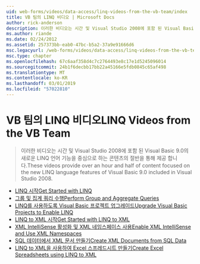```yaml
---
uid: web-forms/videos/data-access/linq-videos-from-the-vb-team/index
title: VB 팀의 LINQ 비디오 | Microsoft Docs
author: rick-anderson
description: 이러한 비디오는 시간 및 Visual Studio 2008에 포함 된 Visual Basic 9.0의 새로운 LINQ 언어 기능을 중심으로 하는 콘텐츠의 절반을 통해 제공 합니다.
ms.author: riande
ms.date: 02/24/2012
ms.assetid: 257373bb-eab0-47bc-b5a2-37a9e91666d6
msc.legacyurl: /web-forms/videos/data-access/linq-videos-from-the-vb-team
msc.type: chapter
ms.openlocfilehash: 67c6aaf358d4c7c2764493e8c17e1d5245096014
ms.sourcegitcommit: 24b1f6decbb17bb22a45166e5fdb0845c65af498
ms.translationtype: MT
ms.contentlocale: ko-KR
ms.lasthandoff: 03/01/2019
ms.locfileid: "57022810"
---
```

<a name="linq-videos-from-the-vb-team"></a><span data-ttu-id="8e13e-103">VB 팀의 LINQ 비디오</span><span class="sxs-lookup"><span data-stu-id="8e13e-103">LINQ Videos from the VB Team</span></span>
====================
> <span data-ttu-id="8e13e-104">이러한 비디오는 시간 및 Visual Studio 2008에 포함 된 Visual Basic 9.0의 새로운 LINQ 언어 기능을 중심으로 하는 콘텐츠의 절반을 통해 제공 합니다.</span><span class="sxs-lookup"><span data-stu-id="8e13e-104">These videos provide over an hour and half of content focused on the new LINQ language features of Visual Basic 9.0 included in Visual Studio 2008.</span></span>


- [<span data-ttu-id="8e13e-105">LINQ 시작</span><span class="sxs-lookup"><span data-stu-id="8e13e-105">Get Started with LINQ</span></span>](how-do-i-get-started-with-linq.md)
- [<span data-ttu-id="8e13e-106">그룹 및 집계 쿼리 수행</span><span class="sxs-lookup"><span data-stu-id="8e13e-106">Perform Group and Aggregate Queries</span></span>](how-do-i-perform-group-and-aggregate-queries.md)
- [<span data-ttu-id="8e13e-107">LINQ를 사용하도록 Visual Basic 프로젝트 업그레이드</span><span class="sxs-lookup"><span data-stu-id="8e13e-107">Upgrade Visual Basic Projects to Enable LINQ</span></span>](how-do-i-upgrade-visual-basic-projects-to-enable-linq.md)
- [<span data-ttu-id="8e13e-108">LINQ to XML 시작</span><span class="sxs-lookup"><span data-stu-id="8e13e-108">Get Started with LINQ to XML</span></span>](how-do-i-get-started-with-linq-to-xml.md)
- [<span data-ttu-id="8e13e-109">XML IntelliSense 활성화 및 XML 네임스페이스 사용</span><span class="sxs-lookup"><span data-stu-id="8e13e-109">Enable XML IntelliSense and Use XML Namespaces</span></span>](how-do-i-enable-xml-intellisense-and-use-xml-namespaces.md)
- [<span data-ttu-id="8e13e-110">SQL 데이터에서 XML 문서 만들기</span><span class="sxs-lookup"><span data-stu-id="8e13e-110">Create XML Documents from SQL Data</span></span>](how-do-i-create-xml-documents-from-sql-data.md)
- [<span data-ttu-id="8e13e-111">LINQ to XML을 사용하여 Excel 스프레드시트 만들기</span><span class="sxs-lookup"><span data-stu-id="8e13e-111">Create Excel Spreadsheets using LINQ to XML</span></span>](how-do-i-create-excel-spreadsheets-using-linq-to-xml.md)
